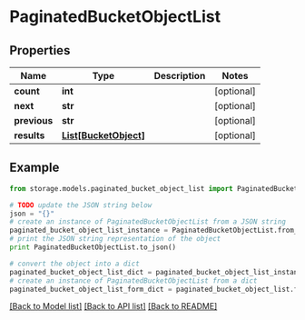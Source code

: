 # PaginatedBucketObjectList


## Properties
Name | Type | Description | Notes
------------ | ------------- | ------------- | -------------
**count** | **int** |  | [optional] 
**next** | **str** |  | [optional] 
**previous** | **str** |  | [optional] 
**results** | [**List[BucketObject]**](BucketObject.md) |  | [optional] 

## Example

```python
from storage.models.paginated_bucket_object_list import PaginatedBucketObjectList

# TODO update the JSON string below
json = "{}"
# create an instance of PaginatedBucketObjectList from a JSON string
paginated_bucket_object_list_instance = PaginatedBucketObjectList.from_json(json)
# print the JSON string representation of the object
print PaginatedBucketObjectList.to_json()

# convert the object into a dict
paginated_bucket_object_list_dict = paginated_bucket_object_list_instance.to_dict()
# create an instance of PaginatedBucketObjectList from a dict
paginated_bucket_object_list_form_dict = paginated_bucket_object_list.from_dict(paginated_bucket_object_list_dict)
```
[[Back to Model list]](../README.md#documentation-for-models) [[Back to API list]](../README.md#documentation-for-api-endpoints) [[Back to README]](../README.md)


